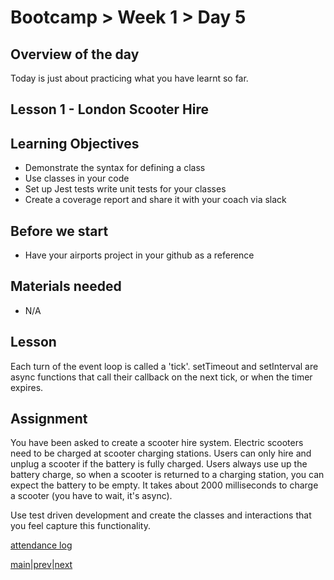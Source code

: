 # Bootcamp > Week 1 > Day 5

## Overview of the day

Today is just about practicing what you have learnt so far.

## Lesson 1 - London Scooter Hire

## Learning Objectives

* Demonstrate the syntax for defining a class
* Use classes in your code
* Set up Jest tests write unit tests for your classes
* Create a coverage report and share it with your coach via slack

## Before we start

* Have your airports project in your github as a reference

## Materials needed

* N/A

## Lesson

Each turn of the event loop is called a 'tick'. setTimeout and setInterval are async functions that call their callback on the next tick, or when the timer expires.

## Assignment

You have been asked to create a scooter hire system. Electric scooters need to be charged at scooter charging stations. Users can only hire and unplug a scooter if the battery is fully charged. Users always use up the battery charge, so when a scooter is returned to a charging station, you can expect the battery to be empty. It takes about 2000 milliseconds to charge a scooter (you have to wait, it's async).

Use test driven development and create the classes and interactions that you feel capture this functionality.

[attendance log](https://platform.whitehat.org.uk/apprentice/attendance-log/157)

[main](/swe)|[prev](/swe/bootcamp/wk1/day4.html)|[next](/swe/bootcamp/wk2/day1.html)

